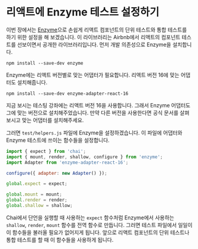 # 리액트에 Enzyme 테스트 설정하기

이번 장에서는 [Enzyme](https://github.com/airbnb/enzyme)으로 손쉽게 리액트 컴포넌트의 단위 테스트와 통합 테스트를 하기 위한 설정을 해 보겠습니다. 이 라이브러리는 Airbnb에서 리액트의 컴포넌트 테스트를 선보이면서 공개한 라이브러리입니다. 먼저 개발 의존성으로 Enzyme을 설치합니다.

```
npm install --save-dev enzyme
```

Enzyme에는 리액트 버전별로 맞는 어댑터가 필요합니다. 리액트 버전 16에 맞는 어댑터도 설치해줍니다.

``` 
npm install --save-dev enzyme-adapter-react-16
```

지금 보시는 테스팅 강좌에는 리액트 버전 16을 사용합니다. 그래서 Enzyme 어댑터도 그에 맞는 버전으로 설치해주었습니다. 만약 다른 버전을 사용한다면 공식 문서를 살펴보시고 맞는 어댑터를 설치해주세요.

그러면 `test/helpers.js` 파일에 Enzyme을 설정하겠습니다. 이 파일에 어댑터와 Enzyme 테스트에 쓰이는 함수들을 설정합니다.

```javascript
import { expect } from 'chai';
import { mount, render, shallow, configure } from 'enzyme';
import Adapter from 'enzyme-adapter-react-16';

configure({ adapter: new Adapter() });

global.expect = expect;

global.mount = mount;
global.render = render;
global.shallow = shallow;
```

Chai에서 단언을 실행할 때 사용하는 `expect` 함수처럼 Enzyme에서 사용하는 `shallow`, `render`, `mount` 함수를 전역 함수로 만듭니다. 그러면 테스트 파일에서 일일이 이 함수들을 불러올 필요가 없어지게 됩니다. 앞으로 리액트 컴포넌트의 단위 테스트나 통합 테스트를 할 때 이 함수들을 사용하게 됩니다.
